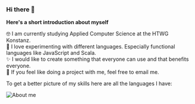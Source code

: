 ### Hi there 👋

**Here's a short introduction about myself**

🤓 I am currently studying Applied Computer Science at the HTWG Konstanz.\
🔬 I love experimenting with different languages. Especially functional languages like JavaScript and Scala.\
✨ I would like to create something that everyone can use and that benefits everyone.\
🤙 If you feel like doing a project with me, feel free to email me.

To get a better picture of my skills here are all the languages I have:

![About me](https://github-readme-stats.vercel.app/api/top-langs?username=jpkmiller&langs_count=9&layout=compact&hide=css,scss,assembly,makefile&hide_border=true)




